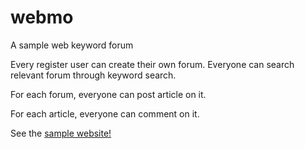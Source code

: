 # webmo
A sample web keyword forum

Every register user can create their own forum. Everyone can search relevant forum through keyword search. 

For each forum, everyone can post article on it.

For each article, everyone can comment on it.

See the [sample website!](https://webmo.herokuapp.com/)
